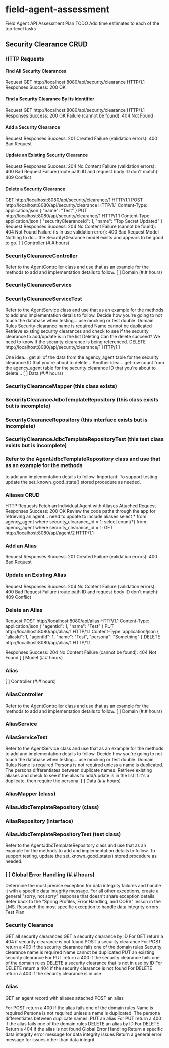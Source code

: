 # field-agent-assessment

Field Agent API Assessment Plan
TODO Add time estimates to each of the top-level tasks

## Security Clearance CRUD
### HTTP Requests
#### Find All Security Clearances
Request
GET http://localhost:8080/api/security/clearance HTTP/1.1
Responses
Success: 200 OK
#### Find a Security Clearance By Its Identifier
Request
GET http://localhost:8080/api/security/clearance HTTP/1.1
Responses
Success: 200 OK
Failure (cannot be found): 404 Not Found
#### Add a Security Clearance
Request
Responses
Success: 201 Created
Failure (validation errors): 400 Bad Request
#### Update an Existing Security Clearance
Request
Responses
Success: 204 No Content
Failure (validation errors): 400 Bad Request
Failure (route path ID and request body ID don't match): 409 Conflict
#### Delete a Security Clearance
GET http://localhost:8080/api/security/clearance/1 HTTP/1.1
POST http://localhost:8080/api/security/clearance HTTP/1.1
Content-Type: application/json
{
"name": "Test"
}
PUT http://localhost:8080/api/security/clearance/1 HTTP/1.1
Content-Type: application/json
{
"securityClearanceId": 1,
"name": "Top Secret Updated"
}
Request
Responses
Success: 204 No Content
Failure (cannot be found): 404 Not Found
Failure (is in use validation error): 400 Bad Request
Model
Nothing to do... the SecurityClearance model exists and appears to be good to go.
[ ] Controller (#.# hours)
### SecurityClearanceController
Refer to the AgentController class and use that as an example for the methods to add and
implementation details to follow.
[ ] Domain (#.# hours)
### SecurityClearanceService
### SecurityClearanceServiceTest
Refer to the AgentService class and use that as an example for the methods to add and
implementation details to follow.
Decide how you're going to not touch the database when testing... use mocking or
test double.
Domain Rules
Security clearance name is required
Name cannot be duplicated
Retrieve existing security clearances and check to see if the security clearance to
add/update is in the list
Deleting
Can the delete succeed? We need to know if the security clearance is being referenced.
DELETE http://localhost:8080/api/security/clearance/1 HTTP/1.1

One idea... get all of the data from the agency_agent table for the security clearance ID that
you're about to delete...
Another idea... get row count from the agency_agent table for the security clearance ID that
you're about to delete...
[ ] Data (#.# hours)
### SecurityClearanceMapper (this class exists)
### SecurityClearanceJdbcTemplateRepository (this class exists but is incomplete)
### SecurityClearanceRepository (this interface exists but is incomplete)
### SecurityClearanceJdbcTemplateRepositoryTest (this test class exists but is incomplete)
### Refer to the AgentJdbcTemplateRepository class and use that as an example for the methods
to add and implementation details to follow.
Important: To support testing, update the set_known_good_state() stored
procedure as needed.
### Aliases CRUD
HTTP Requests
Fetch an Individual Agent with Aliases Attached
Request
Responses
Success: 200 OK
Review the code paths through the app for retrieving an agent... need to update to
include aliases
select * from agency_agent where security_clearance_id = 1;
select count(*) from agency_agent where security_clearance_id = 1;
GET http://localhost:8080/api/agent/2 HTTP/1.1

### Add an Alias
Request
Responses
Success: 201 Created
Failure (validation errors): 400 Bad Request
### Update an Existing Alias
Request
Responses
Success: 204 No Content
Failure (validation errors): 400 Bad Request
Failure (route path ID and request body ID don't match): 409 Conflict
### Delete an Alias
Request
POST http://localhost:8080/api/alias HTTP/1.1
Content-Type: application/json
{
"agentId": 1,
"name": "Test"
}
PUT http://localhost:8080/api/alias/1 HTTP/1.1
Content-Type: application/json
{
"aliasId": 1,
"agentId": 1,
"name": "Test",
"persona": "Something"
}
DELETE http://localhost:8080/api/alias/1 HTTP/1.1

Responses
Success: 204 No Content
Failure (cannot be found): 404 Not Found
[ ] Model (#.# hours)
### Alias
[ ] Controller (#.# hours)
### AliasController
Refer to the AgentController class and use that as an example for the methods to add and
implementation details to follow.
[ ] Domain (#.# hours)
### AliasService
### AliasServiceTest
Refer to the AgentService class and use that as an example for the methods to add and
implementation details to follow.
Decide how you're going to not touch the database when testing... use mocking or
test double.
Domain Rules
Name is required
Persona is not required unless a name is duplicated. The persona differentiates
between duplicate names.
Retrieve existing aliases and check to see if the alias to add/update is in the list
If it's a duplicate, then require the persona.
[ ] Data (#.# hours)
### AliasMapper (class)
### AliasJdbcTemplateRepository (class)
### AliasRepository (interface)
### AliasJdbcTemplateRepositoryTest (test class)

Refer to the AgentJdbcTemplateRepository class and use that as an example for the methods
to add and implementation details to follow.
To support testing, update the set_known_good_state() stored procedure as
needed.
### [ ] Global Error Handling (#.# hours)
Determine the most precise exception for data integrity failures and handle it with a
specific data integrity message.
For all other exceptions, create a general "sorry, not sorry" response that doesn't share
exception details.
Refer back to the "Spring Profiles, Error Handling, and CORS" lesson in the LMS.
Research the most specific exception to handle data integrity errors
Test Plan
### Security Clearance
 GET all security clearances
 GET a security clearance by ID
 For GET return a 404 if security clearance is not found
 POST a security clearance
 For POST return a 400 if the security clearance fails one of the domain rules
 Security clearance name is required
 Name cannot be duplicated
 PUT an existing security clearance
 For PUT return a 400 if the security clearance fails one of the domain rules
 DELETE a security clearance that is not in use by ID
 For DELETE return a 404 if the security clearance is not found
 For DELETE return a 400 if the security clearance is in use
### Alias
 GET an agent record with aliases attached
 POST an alias

 For POST return a 400 if the alias fails one of the domain rules
 Name is required
 Persona is not required unless a name is duplicated. The persona differentiates
between duplicate names.
 PUT an alias
 For PUT return a 400 if the alias fails one of the domain rules
 DELETE an alias by ID
 For DELETE Return a 404 if the alias is not found
Global Error Handling
 Return a specific data integrity error message for data integrity issues
 Return a general error message for issues other than data integrit
